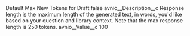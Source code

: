<?xml version="1.0" encoding="UTF-8"?>
<CustomMetadata xmlns="http://soap.sforce.com/2006/04/metadata" xmlns:xsi="http://www.w3.org/2001/XMLSchema-instance" xmlns:xsd="http://www.w3.org/2001/XMLSchema">
    <label>Default Max New Tokens for Draft</label>
    <protected>false</protected>
    <values>
        <field>avnio__Description__c</field>
        <value xsi:type="xsd:string">Response length is the maximum length of the generated text, in words, you&apos;d like based on your question and library context.
Note that the max response length is 250 tokens.</value>
    </values>
    <values>
        <field>avnio__Value__c</field>
        <value xsi:type="xsd:string">100</value>
    </values>
</CustomMetadata>
